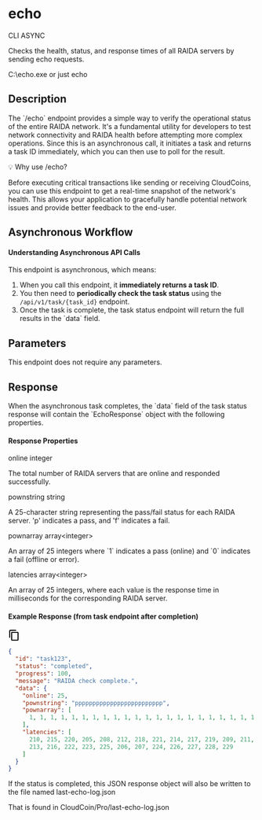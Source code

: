 
# echo

CLI ASYNC

Checks the health, status, and response times of all RAIDA servers by
sending echo requests.

C:\echo.exe or just echo

## Description

The \`/echo\` endpoint provides a simple way to verify the operational
status of the entire RAIDA network. It\'s a fundamental utility for
developers to test network connectivity and RAIDA health before
attempting more complex operations. Since this is an asynchronous call,
it initiates a task and returns a task ID immediately, which you can
then use to poll for the result.


💡 Why use /echo?

Before executing critical transactions like sending or receiving
CloudCoins, you can use this endpoint to get a real-time snapshot of the
network\'s health. This allows your application to gracefully handle
potential network issues and provide better feedback to the end-user.

## Asynchronous Workflow

#### Understanding Asynchronous API Calls

This endpoint is asynchronous, which means:

1.  When you call this endpoint, it **immediately returns a task ID**.
2.  You then need to **periodically check the task status** using the
    `/api/v1/task/{task_id}` endpoint.
3.  Once the task is complete, the task status endpoint will return the
    full results in the \`data\` field.
## Parameters

This endpoint does not require any parameters.

## Response

When the asynchronous task completes, the \`data\` field of the task
status response will contain the \`EchoResponse\` object with the
following properties.


#### Response Properties


online integer


The total number of RAIDA servers that are online and responded
successfully.

pownstring  string

A 25-character string representing the pass/fail status for each RAIDA
server. \'p\' indicates a pass, and \'f\' indicates a fail.

pownarray array\<integer\>

An array of 25 integers where \`1\` indicates a pass (online) and \`0\`
indicates a fail (offline or error).

latencies array\<integer\>

An array of 25 integers, where each value is the response time in
milliseconds for the corresponding RAIDA server.

#### Example Response (from task endpoint after completion)

![](data:image/svg+xml;base64,PHN2ZyB4bWxucz0iaHR0cDovL3d3dy53My5vcmcvMjAwMC9zdmciIGhlaWdodD0iMjQiIHZpZXdib3g9IjAgMCAyNCAyNCIgd2lkdGg9IjI0IiBmaWxsPSJjdXJyZW50Q29sb3IiPjxwYXRoIGQ9Ik0wIDBoMjR2MjRIMHoiIGZpbGw9Im5vbmUiPjwvcGF0aD48cGF0aCBkPSJNMTYgMUg0Yy0xLjEgMC0yIC45LTIgMnYxNGgyVjNoMTJWMXptMyA0SDhjLTEuMSAwLTIgLjktMiAydjE0YzAgMS4xLjkgMiAyIDJoMTFjMS4xIDAgMi0uOSAyLTJWN2MwLTEuMS0uOS0yLTItMnptMCAxNkg4VjdoMTF2MTR6Ij48L3BhdGg+PC9zdmc+)

``` json
{
  "id": "task123",
  "status": "completed",
  "progress": 100,
  "message": "RAIDA check complete.",
  "data": {
    "online": 25,
    "pownstring": "ppppppppppppppppppppppppp",
    "pownarray": [
      1, 1, 1, 1, 1, 1, 1, 1, 1, 1, 1, 1, 1, 1, 1, 1, 1, 1, 1, 1, 1, 1, 1, 1, 1
    ],
    "latencies": [
      210, 215, 220, 205, 208, 212, 218, 221, 214, 217, 219, 209, 211,
      213, 216, 222, 223, 225, 206, 207, 224, 226, 227, 228, 229
    ]
  }
}
```
If the status is completed, this JSON response object will also be written to the file named last-echo-log.json        

That is found in CloudCoin/Pro/last-echo-log.json        
